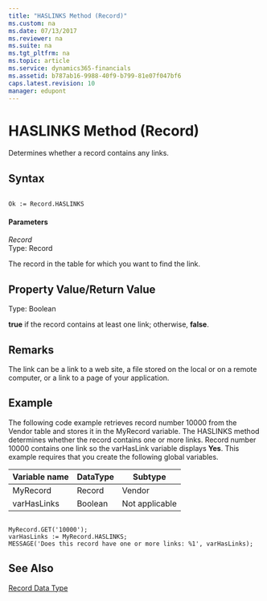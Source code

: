 ```yaml
---
title: "HASLINKS Method (Record)"
ms.custom: na
ms.date: 07/13/2017
ms.reviewer: na
ms.suite: na
ms.tgt_pltfrm: na
ms.topic: article
ms.service: dynamics365-financials
ms.assetid: b787ab16-9988-40f9-b799-81e07f047bf6
caps.latest.revision: 10
manager: edupont
---
```


 

# HASLINKS Method (Record)
Determines whether a record contains any links.  

## Syntax  

```  

Ok := Record.HASLINKS  
```  

#### Parameters  
 *Record*  
 Type: Record  

 The record in the table for which you want to find the link.  

## Property Value/Return Value  
 Type: Boolean  

 **true** if the record contains at least one link; otherwise, **false**.  

## Remarks  
 The link can be a link to a web site, a file stored on the local or on a remote computer, or a link to a page of your application.  

## Example  
 The following code example retrieves record number 10000 from the Vendor table and stores it in the MyRecord variable. The HASLINKS method determines whether the record contains one or more links. Record number 10000 contains one link so the varHasLink variable displays **Yes**. This example requires that you create the following global variables.  

|Variable name|DataType|Subtype|  
|-------------------|--------------|-------------|  
|MyRecord|Record|Vendor|  
|varHasLinks|Boolean|Not applicable|  

```  

MyRecord.GET('10000');  
varHasLinks := MyRecord.HASLINKS;  
MESSAGE('Does this record have one or more links: %1', varHasLinks);  
```  

## See Also  
 [Record Data Type](../datatypes/devenv-Record-Data-Type.md)
